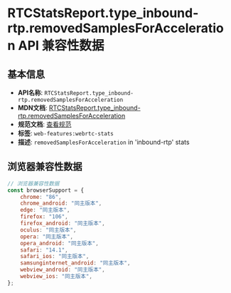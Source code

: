 # RTCStatsReport.type_inbound-rtp.removedSamplesForAcceleration API 兼容性数据

## 基本信息

- **API名称**: `RTCStatsReport.type_inbound-rtp.removedSamplesForAcceleration`
- **MDN文档**: [RTCStatsReport.type_inbound-rtp.removedSamplesForAcceleration](https://developer.mozilla.org/docs/Web/API/RTCInboundRtpStreamStats/removedSamplesForAcceleration)
- **规范文档**: [查看规范](https://w3c.github.io/webrtc-stats/#dom-rtcinboundrtpstreamstats-removedsamplesforacceleration)
- **标签**: `web-features:webrtc-stats`
- **描述**: `removedSamplesForAcceleration` in 'inbound-rtp' stats

## 浏览器兼容性数据

```javascript
// 浏览器兼容性数据
const browserSupport = {
    chrome: "86",
    chrome_android: "同主版本",
    edge: "同主版本",
    firefox: "106",
    firefox_android: "同主版本",
    oculus: "同主版本",
    opera: "同主版本",
    opera_android: "同主版本",
    safari: "14.1",
    safari_ios: "同主版本",
    samsunginternet_android: "同主版本",
    webview_android: "同主版本",
    webview_ios: "同主版本",
};

```

